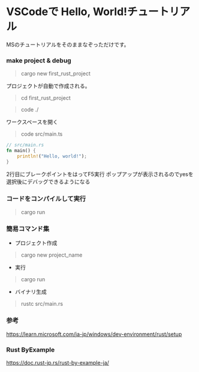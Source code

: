 # VSCodeで Hello, World!チュートリアル
MSのチュートリアルをそのままなぞっただけです。

### make project & debug

> cargo new first_rust_project

プロジェクトが自動で作成される。

> cd first_rust_project

> code ./

ワークスペースを開く

> code src/main.ts

```rs
// src/main.rs
fn main() {
    println!("Hello, world!");
}
```
2行目にブレークポイントをはってF5実行
ポップアップが表示されるのでyesを選択後にデバッグできるようになる

### コードをコンパイルして実行
> cargo run

### 簡易コマンド集
- プロジェクト作成
> cargo new project_name

- 実行
> cargo run

- バイナリ生成
> rustc src/main.rs

### 参考

https://learn.microsoft.com/ja-jp/windows/dev-environment/rust/setup

### Rust ByExample
https://doc.rust-jp.rs/rust-by-example-ja/